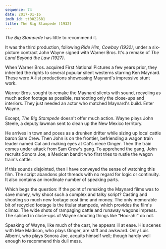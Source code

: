 ```yaml
---
sequence: 74
date: 2017-01-16
imdb_id: tt0022681
title: The Big Stampede (1932)
---
```


_The Big Stampede_ has little to recommend it.

It was the third production, following _Ride Him, Cowboy (1932)_, under a six-picture contract John Wayne signed with Warner Bros. It's a remake of _The Land Beyond the Law (1927)_.

When Warner Bros. acquired First National Pictures a few years prior, they inherited the rights to several popular silent westerns starring Ken Maynard. These were A-list productions showcasing Maynard's impressive stunt work.

Warner Bros. sought to remake the Maynard silents with sound, recycling as much action footage as possible, reshooting only the close-ups and interiors. They just needed an actor who matched Maynard's build. Enter Wayne.

Except, _The Big Stampede_ doesn't offer much action. Wayne plays John Steele, a deputy lawman sent to clean up the New Mexico territory.

He arrives in town and poses as a drunken drifter while sizing up local cattle baron Sam Crew. Then John is on the frontier, befriending a wagon train leader named Cal and making eyes at Cal's niece Ginger. Then the train comes under attack from Sam Crew's gang. To apprehend the gang, John recruits Sonora Joe, a Mexican bandit who first tries to rustle the wagon train's cattle.

If this sounds disjointed, then I have conveyed the sense of watching this film. The script abandons plot threads with no regard for logic or continuity. It also contains an inordinate number of speaking parts.

Which begs the question: If the point of remaking the Maynard films was to save money, why shoot such a complex and talky script? Casting and shooting so much new footage cost time and money. The only memorable bit of recycled footage is the titular stampede, which provides the film's climax. The wide shots of rampaging cattle and runaway wagons impress. The spliced in close-ups of Wayne shouting things like “Hoo-ah!” do not.

Speaking of Wayne, like much of the cast, he appears ill at ease. His scenes with Mae Madison, who plays Ginger, are stiff and awkward. Only Luis Alberni, who plays Sonora Joe, acquits himself well; though hardly well enough to recommend this dull mess.